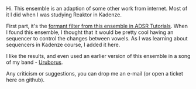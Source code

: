 Hi. This ensemble is an adaption of some other work from internet. Most of it I did when I was studying Reaktor in Kadenze.

First part, it's the [formant filter from this ensemble in ADSR Tutorials](https://www.adsrsounds.com/reaktor-tutorials/advanced-formant-filter-in-reaktor-part-ii/). When I found this ensemble, I thought that it would be pretty cool having an sequencer to control the changes between vowels. As I was learning about sequencers in Kadenze course, I added it here.

I like the results, and even used an earlier version of this ensemble in a song of my band - [Uruborus](https://soundcloud.com/stoyca/uroborus).

Any criticism or suggestions, you can drop me an e-mail (or open a ticket here on github).